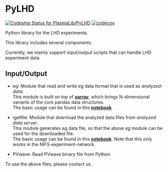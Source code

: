 # PyLHD
[ ![Codeship Status for PlasmaLib/PyLHD](https://app.codeship.com/projects/ab440c70-e2f5-0134-5e64-366de5b2fd76/status?branch=master_public)](https://app.codeship.com/projects/205937)
[![codecov](https://codecov.io/gh/PlasmaLib/PyLHD/branch/master_public/graph/badge.svg)](https://codecov.io/gh/PlasmaLib/PyLHD)


Python library for the LHD experiments.

This library includes several components.

Currently, we mainly support input/output scripts that can handle LHD experiment data.

## Input/Output
+ eg: Module that read and write eg data format that is used as *analyzed-data*.  
This module is built on top of [**xarray**](http://xarray.pydata.org/),
which brings N-dimensional variants of the core pandas data structures.  
The basic usage can be found in this [**notebook**](notebooks/eg.ipynb).

+ igetfile: Module that download the analyzed data files from *analyzed data server*.  
This module generates eg data file,
so that the above *eg* module can be used for the downloaded file.  
The basic usage can be found in this [**notebook**](notebooks/igetfile.ipynb).
Note that this only works in the NIFS-experiment-network.

+ PVwave: Read PVwave binary file from Python.

To use the above files, please contact us.
